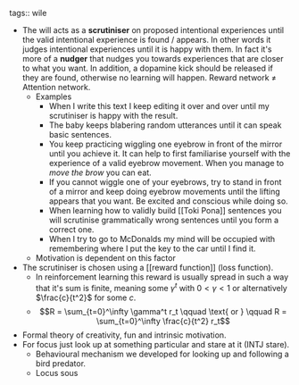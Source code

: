 tags:: wile

- The will acts as a **scrutiniser** on proposed intentional experiences until the valid intentional experience is found / appears. In other words it judges intentional experiences until it is happy with them. In fact it's more of a **nudger** that nudges you towards experiences that are closer to what you want. In addition, a dopamine kick should be released if they are found, otherwise no learning will happen. Reward network ≠ Attention network.
	- Examples
		- When I write this text I keep editing it over and over until my scrutiniser is happy with the result.
		- The baby keeps blabering random utterances until it can speak basic sentences.
		- You keep practicing wiggling one eyebrow in front of the mirror until you achieve it. It can help to first familiarise yourself with the experience of a valid eyebrow movement. When you manage to *move the brow* you can eat.
		- If you cannot wiggle one of your eyebrows, try to stand in front of a mirror and keep doing eyebrow movements until the lifting appears that you want. Be excited and conscious while doing so.
		- When learning how to validly build [[Toki Pona]] sentences you will scrutinise grammatically wrong sentences until you form a correct one.
		- When I try to go to McDonalds my mind will be occupied with remembering where I put the key to the car until I find it.
	- Motivation is dependent on this factor
- The scrutiniser is chosen using a [[reward function]] (loss function).
	- In reinforcement learning this reward is usually spread in such a way that it's sum is finite, meaning some $\gamma^t$ with $0 < \gamma < 1$ or alternatively $\frac{c}{t^2}$ for some $c$.
	- $$R = \sum_{t=0}^\infty \gamma^t r_t \qquad \text{ or } \qquad R = \sum_{t=0}^\infty \frac{c}{t^2} r_t$$
- Formal theory of creativity, fun and intrinsic motivation.
- For focus just look up at something particular and stare at it (INTJ stare).
	- Behavioural mechanism we developed for looking up and following a bird predator.
	- Locus sous